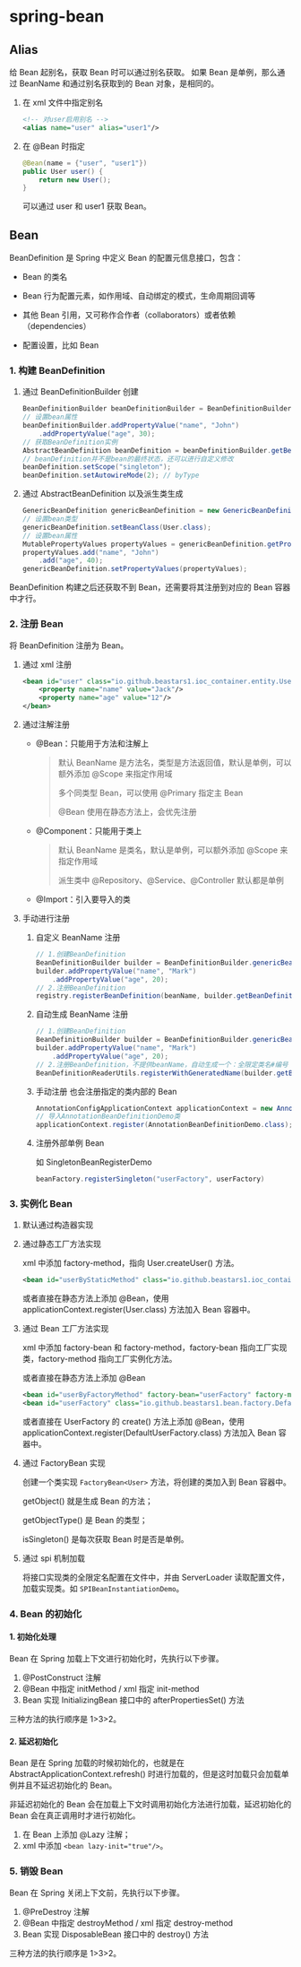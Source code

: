 # spring-bean

## Alias

给 Bean 起别名，获取 Bean 时可以通过别名获取。
如果 Bean 是单例，那么通过 BeanName 和通过别名获取到的 Bean 对象，是相同的。

1. 在 xml 文件中指定别名
    ```xml
   <!-- 对user启用别名 -->
    <alias name="user" alias="user1"/> 
   ```
2. 在 @Bean 时指定
   ```java
   @Bean(name = {"user", "user1"})
   public User user() {
       return new User();
   }
   ```
   可以通过 user 和 user1 获取 Bean。

## Bean
BeanDefinition 是 Spring 中定义 Bean 的配置元信息接口，包含：

- Bean 的类名

- Bean 行为配置元素，如作用域、自动绑定的模式，生命周期回调等

- 其他 Bean 引用，又可称作合作者（collaborators）或者依赖（dependencies）

- 配置设置，比如 Bean

### 1. 构建 BeanDefinition

1. 通过 BeanDefinitionBuilder 创建

   ```java
   BeanDefinitionBuilder beanDefinitionBuilder = BeanDefinitionBuilder.genericBeanDefinition(User.class);
   // 设置bean属性
   beanDefinitionBuilder.addPropertyValue("name", "John")
       .addPropertyValue("age", 30);
   // 获取BeanDefinition实例
   AbstractBeanDefinition beanDefinition = beanDefinitionBuilder.getBeanDefinition();
   // beanDefinition并不是bean的最终状态，还可以进行自定义修改
   beanDefinition.setScope("singleton");
   beanDefinition.setAutowireMode(2); // byType
   ```

2. 通过 AbstractBeanDefinition 以及派生类生成

   ```java
   GenericBeanDefinition genericBeanDefinition = new GenericBeanDefinition();
   // 设置bean类型
   genericBeanDefinition.setBeanClass(User.class);
   // 设置bean属性
   MutablePropertyValues propertyValues = genericBeanDefinition.getPropertyValues();
   propertyValues.add("name", "John")
       .add("age", 40);
   genericBeanDefinition.setPropertyValues(propertyValues);
   ```

BeanDefinition 构建之后还获取不到 Bean，还需要将其注册到对应的 Bean 容器中才行。

### 2. 注册 Bean

将 BeanDefinition 注册为 Bean。

1. 通过 xml 注册

   ```xml
   <bean id="user" class="io.github.beastars1.ioc_container.entity.User">
       <property name="name" value="Jack"/>
       <property name="age" value="12"/>
   </bean>
   ```

2. 通过注解注册

   - @Bean：只能用于方法和注解上
   
     > 默认 BeanName 是方法名，类型是方法返回值，默认是单例，可以额外添加 @Scope 来指定作用域
     > 
     > 多个同类型 Bean，可以使用 @Primary 指定主 Bean
     > 
     > @Bean 使用在静态方法上，会优先注册

   - @Component：只能用于类上
   
     > 默认 BeanName 是类名，默认是单例，可以额外添加 @Scope 来指定作用域
     >
     > 派生类中 @Repository、@Service、@Controller 默认都是单例

   - @Import：引入要导入的类

5. 手动进行注册

   1. 自定义 BeanName 注册

      ```java
      // 1.创建BeanDefinition
      BeanDefinitionBuilder builder = BeanDefinitionBuilder.genericBeanDefinition(User.class);
      builder.addPropertyValue("name", "Mark")
          .addPropertyValue("age", 20);
      // 2.注册BeanDefinition
      registry.registerBeanDefinition(beanName, builder.getBeanDefinition());
      ```

   2. 自动生成 BeanName 注册

      ```java
      // 1.创建BeanDefinition
      BeanDefinitionBuilder builder = BeanDefinitionBuilder.genericBeanDefinition(User.class);
      builder.addPropertyValue("name", "Mark")
          .addPropertyValue("age", 20);
      // 2.注册BeanDefinition，不提供beanName，自动生成一个：全限定类名#编号
      BeanDefinitionReaderUtils.registerWithGeneratedName(builder.getBeanDefinition(), registry);
      ```

   3. 手动注册
   也会注册指定的类内部的 Bean 

      ```java
      AnnotationConfigApplicationContext applicationContext = new AnnotationConfigApplicationContext();
      // 导入AnnotationBeanDefinitionDemo类
      applicationContext.register(AnnotationBeanDefinitionDemo.class);
      ```

   5. 注册外部单例 Bean

      如 SingletonBeanRegisterDemo

      ```java
      beanFactory.registerSingleton("userFactory", userFactory)
      ```

### 3. 实例化 Bean

1. 默认通过构造器实现

2. 通过静态工厂方法实现

   xml 中添加 factory-method，指向 User.createUser() 方法。

   ```xml
   <bean id="userByStaticMethod" class="io.github.beastars1.ioc_container.entity.User" factory-method="createUser"/>
   ```

   或者直接在静态方法上添加 @Bean，使用 applicationContext.register(User.class) 方法加入 Bean 容器中。

3. 通过 Bean 工厂方法实现

   xml 中添加 factory-bean 和 factory-method，factory-bean 指向工厂实现类，factory-method 指向工厂实例化方法。

   或者直接在静态方法上添加 @Bean

   ```xml
   <bean id="userByFactoryMethod" factory-bean="userFactory" factory-method="create"/>
   <bean id="userFactory" class="io.github.beastars1.bean.factory.DefaultUserFactory"/>
   ```

   或者直接在 UserFactory 的 create() 方法上添加 @Bean，使用 applicationContext.register(DefaultUserFactory.class) 方法加入 Bean 容器中。

4. 通过 FactoryBean 实现

   创建一个类实现 `FactoryBean<User>` 方法，将创建的类加入到 Bean 容器中。

   getObject() 就是生成 Bean 的方法；

   getObjectType() 是 Bean 的类型；

   isSingleton() 是每次获取 Bean 时是否是单例。

5. 通过 spi 机制加载

   将接口实现类的全限定名配置在文件中，并由 ServerLoader 读取配置文件，加载实现类。如 `SPIBeanInstantiationDemo`。

### 4. Bean 的初始化

#### 1. 初始化处理

Bean 在 Spring 加载上下文进行初始化时，先执行以下步骤。

1. @PostConstruct 注解
2. @Bean 中指定 initMethod / xml 指定 init-method
3. Bean 实现 InitializingBean 接口中的 afterPropertiesSet() 方法

三种方法的执行顺序是 1>3>2。

#### 2. 延迟初始化

Bean 是在 Spring 加载的时候初始化的，也就是在 AbstractApplicationContext.refresh() 时进行加载的，但是这时加载只会加载单例并且不延迟初始化的 Bean。

非延迟初始化的 Bean 会在加载上下文时调用初始化方法进行加载，延迟初始化的 Bean 会在真正调用时才进行初始化。

1. 在 Bean 上添加 @Lazy 注解；
2. xml 中添加 `<bean lazy-init="true"/>`。

### 5. 销毁 Bean

Bean 在 Spring 关闭上下文前，先执行以下步骤。

1. @PreDestroy 注解
2. @Bean 中指定 destroyMethod / xml 指定 destroy-method
3. Bean 实现 DisposableBean 接口中的 destroy() 方法

三种方法的执行顺序是 1>3>2。